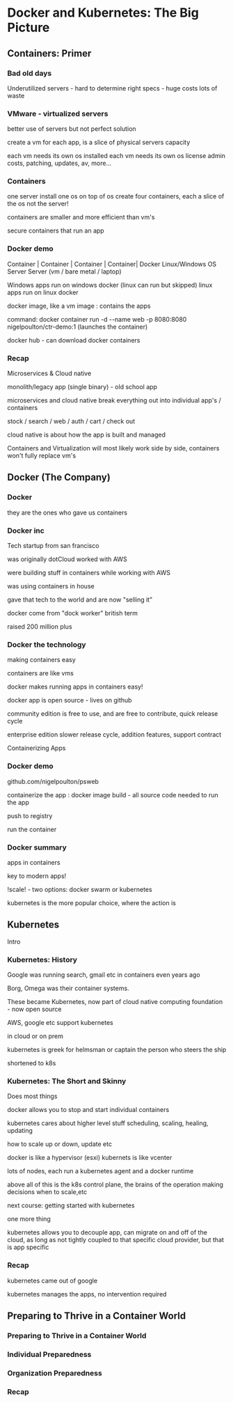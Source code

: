 # Docker and Kubernetes: The Big Picture

## Containers: Primer

### Bad old days

Underutilized servers - hard to determine right specs - huge costs
lots of waste

### VMware - virtualized servers

better use of servers but not perfect solution

create a vm for each app, is a slice of physical servers capacity

each vm needs its own os installed
each vm needs its own os license
admin costs, patching, updates, av, more...

### Containers

one server
install one os
on top of os create four containers, each a slice of the os not the server!

containers are smaller and more efficient than vm's

secure containers that run an app

### Docker demo

Container | Container | Container | Container|
Docker
Linux/Windows OS Server
Server (vm / bare metal / laptop)

Windows apps run on windows docker (linux can run but skipped)
linux apps run on linux docker

docker image, like a vm image : contains the apps

command:
docker container run -d --name web -p 8080:8080 nigelpoulton/ctr-demo:1 (launches the container)

docker hub - can download docker containers

### Recap

Microservices & Cloud native

monolith/legacy app (single binary) - old school app

microservices and cloud native break everything out into individual app's / containers

stock / search / web / auth / cart / check out

cloud native is about how the app is built and managed

Containers and Virtualization will most likely work side by side, containers won't fully replace vm's

## Docker (The Company)

### Docker

they are the ones who gave us containers

### Docker inc

Tech startup from san francisco

was originally dotCloud worked with AWS

were building stuff in containers while working with AWS

was using containers in house

gave that tech to the world and are now "selling it"

docker come from "dock worker" british term

raised 200 million plus

### Docker the technology

making containers easy

containers are like vms

docker makes running apps in containers easy!

docker app is open source - lives on github

community edition is free to use, and are free to contribute, quick release cycle

enterprise edition slower release cycle, addition features, support contract

Containerizing Apps

### Docker demo

github.com/nigelpoulton/psweb

containerize the app : docker image build - all source code needed to run the app

push to registry

run the container

### Docker summary

apps in containers

key to modern apps!

!scale! - two options: docker swarm or kubernetes

kubernetes is the more popular choice, where the action is

## Kubernetes

Intro

### Kubernetes: History

Google was running search, gmail etc in containers even years ago

Borg, Omega was their container systems.

These became Kubernetes, now part of cloud native computing foundation - now open source

AWS, google etc support kubernetes

in cloud or on prem

kubernetes is greek for helmsman or captain
the person who steers the ship

shortened to k8s

### Kubernetes: The Short and Skinny

Does most things

docker allows you to stop and start individual containers

kubernetes cares about higher level stuff
scheduling, scaling, healing, updating

how to scale up or down, update etc

docker is like a hypervisor (esxi)
kubernets is like vcenter

lots of nodes, each run a kubernetes agent and a docker runtime

above all of this is the k8s control plane, the brains of the operation making decisions when to scale,etc

next course: getting started with kubernetes

one more thing

kubernetes allows you to decouple app, can migrate on and off of the cloud, as long as not tightly coupled to that specific cloud provider, but that is app specific

### Recap

kubernetes came out of google

kubernetes manages the apps, no intervention required

## Preparing to Thrive in a Container World

### Preparing to Thrive in a Container World

### Individual Preparedness

### Organization Preparedness

### Recap
